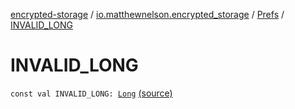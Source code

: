 [encrypted-storage](../../index.md) / [io.matthewnelson.encrypted_storage](../index.md) / [Prefs](index.md) / [INVALID_LONG](./-i-n-v-a-l-i-d_-l-o-n-g.md)

# INVALID_LONG

`const val INVALID_LONG: `[`Long`](https://kotlinlang.org/api/latest/jvm/stdlib/kotlin/-long/index.html) [(source)](https://github.com/05nelsonm/encrypted-storage/blob/master/encrypted-storage/src/main/java/io/matthewnelson/encrypted_storage/Prefs.kt#L52)